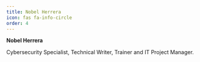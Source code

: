 ```yaml
---
title: Nobel Herrera
icon: fas fa-info-circle
order: 4
---
```


**Nobel Herrera**

Cybersecurity Specialist, Technical Writer, Trainer and IT Project Manager.

